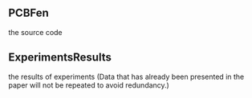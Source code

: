 ## PCBFen
the source code

## ExperimentsResults
the results of experiments (Data that has already been presented in the paper will not be repeated to avoid redundancy.)

